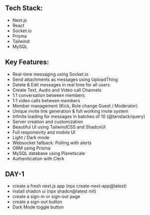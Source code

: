 ## Tech Stack:

- Next.js
- React
- Socket.io
- Prisma
- Tailwind
- MySQL


## Key Features:

- Real-time messaging using Socket.io
- Send attachments as messages using UploadThing
- Delete & Edit messages in real time for all users
- Create Text, Audio and Video call Channels
- 1:1 conversation between members
- 1:1 video calls between members
- Member management (Kick, Role change Guest / Moderator)
- Unique invite link generation & full working invite system
- Infinite loading for messages in batches of 10 (@tanstack/query)
- Server creation and customization
- Beautiful UI using TailwindCSS and ShadcnUI
- Full responsivity and mobile UI
- Light / Dark mode
- Websocket fallback: Polling with alerts 
- ORM using Prisma
- MySQL database using Planetscale
- Authentication with Clerk

## DAY-1

- create a fresh next.js app (npx create-next-app@latest)
- install shadcn ui (npx shadcn@latest init)
- create a sign-in or sign-out page
- create a sign-out button
- Dark Mode toggle button
